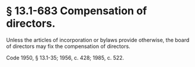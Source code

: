 # § 13.1-683 Compensation of directors.

<p>Unless the articles of incorporation or bylaws provide otherwise, the board of directors may fix the compensation of directors.</p><p>Code 1950, § 13.1-35; 1956, c. 428; 1985, c. 522.</p>